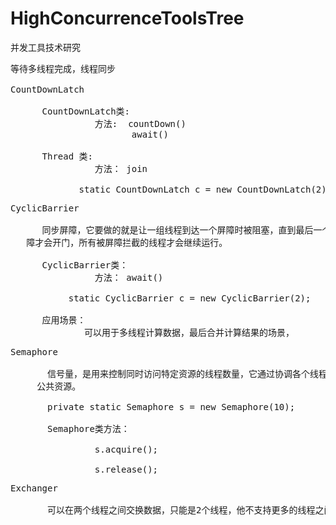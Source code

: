 # HighConcurrenceToolsTree
并发工具技术研究

<pre>
等待多线程完成，线程同步

CountDownLatch

      CountDownLatch类:
                方法:  countDown()
                       await()

      Thread 类:
                方法： join

             static CountDownLatch c = new CountDownLatch(2)
</pre>

<pre>
CyclicBarrier

      同步屏障，它要做的就是让一组线程到达一个屏障时被阻塞，直到最后一个线程到达屏障时，屏
   障才会开门，所有被屏障拦截的线程才会继续运行。

      CyclicBarrier类：
                方法： await()

           static CyclicBarrier c = new CyclicBarrier(2);

      应用场景：
              可以用于多线程计算数据，最后合并计算结果的场景，
</pre>

<pre>
Semaphore

       信号量，是用来控制同时访问特定资源的线程数量，它通过协调各个线程，以保证合理的使用
     公共资源。

       private static Semaphore s = new Semaphore(10);

       Semaphore类方法：

                s.acquire();

                s.release();
</pre>

<pre>
Exchanger

       可以在两个线程之间交换数据，只能是2个线程，他不支持更多的线程之间互换数据。
</pre>